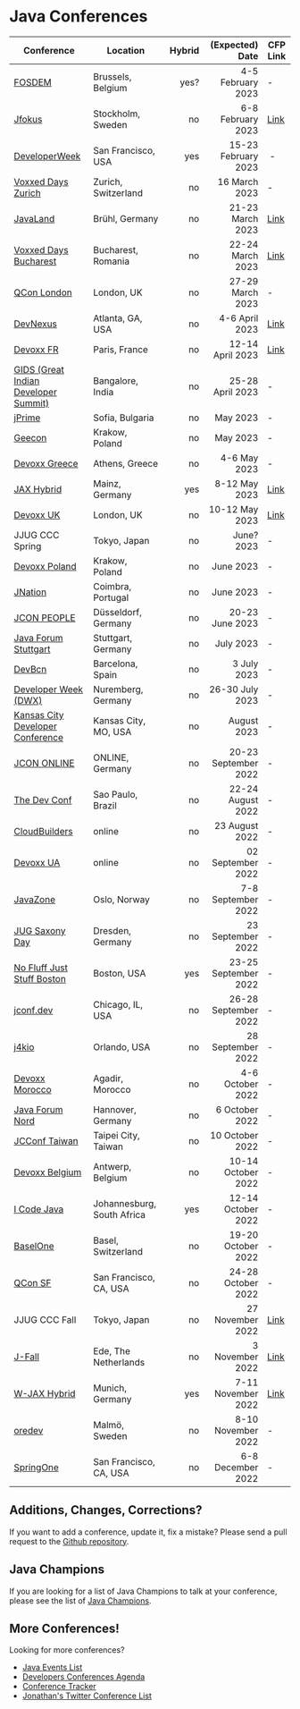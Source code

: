 # Java Conferences

| Conference | Location | Hybrid | (Expected) Date | CFP Link |
| --- | --- | ---: | ---: | --- |
| [FOSDEM](https://fosdem.org) | Brussels, Belgium | yes? | 4-5 February 2023 | - | 
| [Jfokus](https://www.jfokus.se) | Stockholm, Sweden | no | 6-8 February 2023 | [Link](https://www.jfokus.se/iamahero) |
| [DeveloperWeek](https://www.developerweek.com) | San Francisco, USA | yes | 15-23 February 2023 | - |
| [Voxxed Days Zurich](https://voxxeddays.com/zurich/) | Zurich, Switzerland| no | 16 March 2023 | - |
| [JavaLand](https://www.javaland.eu) | Brühl, Germany | no | 21-23 March 2023 | [Link](https://shop.doag.org/events/javaland/cfp) |
| [Voxxed Days Bucharest](https://romania.voxxeddays.com) | Bucharest, Romania | no | 22-24 March 2023 | [Link](https://vdbuh23.cfp.dev/) |
| [QCon London](https://qconlondon.com) | London, UK | no | 27-29 March 2023 | - |
| [DevNexus](https://devnexus.com) | Atlanta, GA, USA | no | 4-6 April 2023 | [Link](https://devnexus.com/call-for-papers) |
| [Devoxx FR](https://www.devoxx.fr/) | Paris, France | no | 12-14 April 2023 | [Link](https://cfp.devoxx.fr/) |
| [GIDS (Great Indian Developer Summit)](https://developersummit.com) | Bangalore, India | no | 25-28 April 2023 | - |
| [jPrime](https://jprime.io) | Sofia, Bulgaria | no | May 2023 | - |
| [Geecon](https://www.geecon.org) | Krakow, Poland | no | May 2023 | - |
| [Devoxx Greece](https://devoxx.gr/) |Athens, Greece | no | 4-6 May 2023| - |
| [JAX Hybrid](https://jax.de/mainz) | Mainz, Germany | yes | 8-12 May 2023 | [Link](https://callforpapers.sandsmedia.com/) |
| [Devoxx UK](https://www.devoxx.co.uk) | London, UK | no | 10-12 May 2023 | [Link](https://devoxxuk23.cfp.dev/) |
| JJUG CCC Spring | Tokyo, Japan | no | June? 2023 | - |
| [Devoxx Poland](https://devoxx.pl) | Krakow, Poland | no | June 2023 | - |
| [JNation](https://jnation.pt/) | Coimbra, Portugal | no | June 2023 | - |
| [JCON PEOPLE](https://jcon.one) | Düsseldorf, Germany | no | 20-23 June 2023 | - |
| [Java Forum Stuttgart](https://www.java-forum-stuttgart.de) | Stuttgart, Germany | no | July 2023 | - |
| [DevBcn](https://devbcn.com) | Barcelona, Spain | no | 3 July 2023 | - |
| [Developer Week (DWX)](https://www.developer-week.de/) | Nuremberg, Germany | no | 26-30 July 2023 | - |
| [Kansas City Developer Conference](https://www.kcdc.info/) | Kansas City, MO, USA | no | August 2023 | - |
| [JCON ONLINE](https://jcon.one) | ONLINE, Germany | no | 20-23 September 2022 | - |
| [The Dev Conf](https://thedevconf.com) | Sao Paulo, Brazil | no | 22-24 August 2022 | - |
| [CloudBuilders](https://www.cloud-builders.tech) | online | no | 23 August 2022 | - |
| [Devoxx UA](https://devoxx.com.ua/) | online | no | 02 September 2022 | - |
| [JavaZone](https://2022.javazone.no) | Oslo, Norway | no | 7-8 September 2022 | - |
| [JUG Saxony Day](https://jugsaxony.day) | Dresden, Germany | no | 23 September 2022 | - |
| [No Fluff Just Stuff Boston](https://nofluffjuststuff.com/boston) | Boston, USA | yes | 23-25 September 2022 | - |
| [jconf.dev](https://2022.jconf.dev) | Chicago, IL, USA | no | 26-28 September 2022 | - |
| [j4kio](https://www.j4k.io) | Orlando, USA | no | 28 September 2022 | - |
| [Devoxx Morocco](https://devoxx.ma) | Agadir, Morocco | no | 4-6 October 2022 | - |
| [Java Forum Nord](https://javaforumnord.de) | Hannover, Germany | no | 6 October 2022 | - |
| [JCConf Taiwan](https://jcconf.tw/2022) | Taipei City, Taiwan | no | 10 October 2022 | - |
| [Devoxx Belgium](https://devoxx.be) | Antwerp, Belgium | no | 10-14  October 2022 | - |
| [I Code Java](https://j-sa.co) | Johannesburg, South Africa | yes | 12-14 October 2022 | - |
| [BaselOne](https://baselone.ch/one) | Basel, Switzerland | no | 19-20 October 2022 | - |
| [QCon SF](https://qconsf.com) | San Francisco, CA, USA | no | 24-28 October 2022 | - |
| JJUG CCC Fall | Tokyo, Japan | no | 27 November 2022 | [Link](https://fortee.jp/jjug-ccc-2022-fall) |
| [J-Fall](https://jfall.nl) | Ede, The Netherlands | no | 3 November 2022 | [Link](https://sessionize.com/jfall22/) |
| [W-JAX Hybrid](https://jax.de/muenchen) | Munich, Germany | yes | 7-11 November 2022 | [Link](https://callforpapers.sandsmedia.com/) |
| [oredev](https://oredev.org) | Malmö, Sweden | no | 8-10 November 2022 | - |
| [SpringOne](https://springone.io) | San Francisco, CA, USA | no | 6-8 December 2022 | - |

## Additions, Changes, Corrections?

If you want to add a conference, update it, fix a mistake? Please send a pull request to the [Github repository](https://github.com/javaconferences/javaconferences.github.io/).

## Java Champions

If you are looking for a list of Java Champions to talk at your conference, please see the list of [Java Champions](https://github.com/aalmiray/java-champions).

## More Conferences!

Looking for more conferences?
- [Java Events List](https://java-events.dev)
- [Developers Conferences Agenda](https://github.com/scraly/developers-conferences-agenda)
- [Conference Tracker](https://milendyankov.com/ConferenceTracker)
- [Jonathan's Twitter Conference List](https://twitter.com/i/lists/1403961712068366337)
